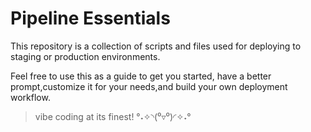 # Pipeline Essentials
This repository is a collection of scripts and files used for deploying to staging or production environments.

Feel free to use this as a guide to get you started, have a better prompt,customize it for your needs,and build your own deployment workflow. 

> vibe coding at its finest! °˖✧◝(⁰▿⁰)◜✧˖°